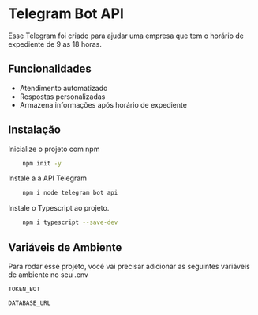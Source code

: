 # Telegram Bot API 

Esse Telegram foi criado para ajudar uma empresa que tem o horário de expediente de 9 as 18 horas. 

## Funcionalidades

- Atendimento automatizado
- Respostas personalizadas
- Armazena informações após horário de expediente

## Instalação 
Inicialize o projeto com npm
```bash
    npm init -y
```
Instale a a API Telegram
```bash
    npm i node telegram bot api
```
Instale o Typescript ao projeto. 
```bash
    npm i typescript --save-dev
```

## Variáveis de Ambiente
Para rodar esse projeto, você vai precisar adicionar as seguintes variáveis de ambiente no seu .env

`TOKEN_BOT`

`DATABASE_URL`